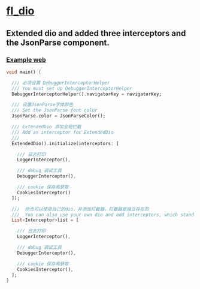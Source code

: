 # [fl_dio](https://pub.dev/packages/fl_dio)

## Extended dio and added three interceptors and the JsonParse component.
### [Example web]()

```dart
void main() {

  /// 必须设置 DebuggerInterceptorHelper
  /// You must set up DebuggerInterceptorHelper
  DebuggerInterceptorHelper().navigatorKey = navigatorKey;

  /// 设置JsonParse字体颜色
  /// Set the JsonParse font color
  JsonParse.color = JsonParseColor();

  /// ExtendedDio 添加全局拦截
  /// Add an interceptor for ExtendedDio
  /// 
  ExtendedDio().initialize(interceptors: [

    /// 日志打印
    LoggerInterceptor(),

    /// debug 调试工具
    DebuggerInterceptor(),

    /// cookie 保存和获取
    CookiesInterceptor()
  ]);

  ///  你也可以使用自己的dio，并添加拦截器，拦截器是独立存在的
  ///  You can also use your own dio and add interceptors, which stand alone
  List<Interceptor>list = [

    /// 日志打印
    LoggerInterceptor(),

    /// debug 调试工具
    DebuggerInterceptor(),

    /// cookie 保存和获取
    CookiesInterceptor(),
  ];
}

```
